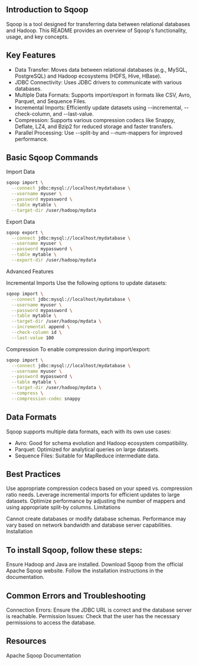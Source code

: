 ## Introduction to Sqoop

Sqoop is a tool designed for transferring data between relational databases and Hadoop. This README provides an overview of Sqoop's functionality, usage, and key concepts.

## Key Features

* Data Transfer: Moves data between relational databases (e.g., MySQL, PostgreSQL) and Hadoop ecosystems (HDFS, Hive, HBase).
* JDBC Connectivity: Uses JDBC drivers to communicate with various databases.
* Multiple Data Formats: Supports import/export in formats like CSV, Avro, Parquet, and Sequence Files.
* Incremental Imports: Efficiently update datasets using --incremental, --check-column, and --last-value.
* Compression: Supports various compression codecs like Snappy, Deflate, LZ4, and Bzip2 for reduced storage and faster transfers.
* Parallel Processing: Use --split-by and --num-mappers for improved performance.

## Basic Sqoop Commands

Import Data
```bash
sqoop import \
  --connect jdbc:mysql://localhost/mydatabase \
  --username myuser \
  --password mypassword \
  --table mytable \
  --target-dir /user/hadoop/mydata
```
Export Data
```bash
sqoop export \
  --connect jdbc:mysql://localhost/mydatabase \
  --username myuser \
  --password mypassword \
  --table mytable \
  --export-dir /user/hadoop/mydata
```
Advanced Features

Incremental Imports
Use the following options to update datasets:

```bash
sqoop import \
  --connect jdbc:mysql://localhost/mydatabase \
  --username myuser \
  --password mypassword \
  --table mytable \
  --target-dir /user/hadoop/mydata \
  --incremental append \
  --check-column id \
  --last-value 100
```
Compression
To enable compression during import/export:

```bash
sqoop import \
  --connect jdbc:mysql://localhost/mydatabase \
  --username myuser \
  --password mypassword \
  --table mytable \
  --target-dir /user/hadoop/mydata \
  --compress \
  --compression-codec snappy
```

## Data Formats

Sqoop supports multiple data formats, each with its own use cases:

* Avro: Good for schema evolution and Hadoop ecosystem compatibility.
* Parquet: Optimized for analytical queries on large datasets.
* Sequence Files: Suitable for MapReduce intermediate data.
## Best Practices

Use appropriate compression codecs based on your speed vs. compression ratio needs.
Leverage incremental imports for efficient updates to large datasets.
Optimize performance by adjusting the number of mappers and using appropriate split-by columns.
Limitations

Cannot create databases or modify database schemas.
Performance may vary based on network bandwidth and database server capabilities.
Installation

## To install Sqoop, follow these steps:

Ensure Hadoop and Java are installed.
Download Sqoop from the official Apache Sqoop website.
Follow the installation instructions in the documentation.
## Common Errors and Troubleshooting

Connection Errors: Ensure the JDBC URL is correct and the database server is reachable.
Permission Issues: Check that the user has the necessary permissions to access the database.
## Resources

Apache Sqoop Documentation

